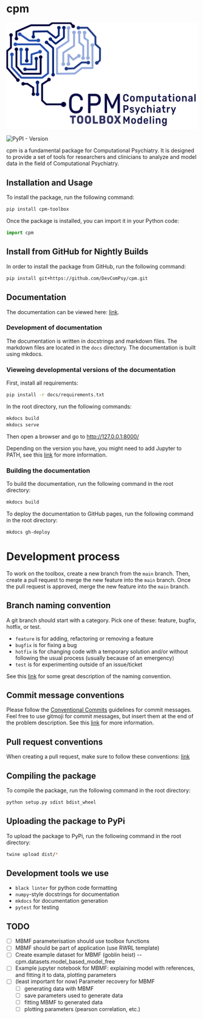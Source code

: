 # cpm

![the toolbox logo](./docs/img/cpm-logo.png)

![PyPI - Version](https://img.shields.io/pypi/v/cpm-toolbox)

cpm is a fundamental package for Computational Psychiatry. It is designed to provide a set of tools for researchers and clinicians to analyze and model data in the field of Computational Psychiatry.

## Installation and Usage

To install the package, run the following command:

```bash
pip install cpm-toolbox
```

Once the package is installed, you can import it in your Python code:

```python
import cpm
```

## Install from GitHub for Nightly Builds

In order to install the package from GitHub, run the following command:

```bash
pip install git+https://github.com/DevComPsy/cpm.git
```

## Documentation

The documentation can be viewed here: [link](https://devcompsy.github.io/cpm/).

### Development of documentation

The documentation is written in docstrings and markdown files. The markdown files are located in the `docs` directory. The documentation is built using mkdocs.

### Vieweing developmental versions of the documentation

First, install all requirements:

```bash
pip install -r docs/requirements.txt
```

In the root directory, run the following commands:

```bash
mkdocs build
mkdocs serve
```

Then open a browser and go to <http://127.0.0.1:8000/>

Depending on the version you have, you might need to add Jupyter to PATH, see this [link](https://github.com/jupyter/nbconvert/issues/1773#issuecomment-1283852572) for more information.

### Building the documentation

To build the documentation, run the following command in the root directory:

```bash
mkdocs build
```

To deploy the documentation to GitHub pages, run the following command in the root directory:

```bash
mkdocs gh-deploy
```

# Development process

To work on the toolbox, create a new branch from the `main` branch. Then, create a pull request to merge the new feature into the `main` branch. Once the pull request is approved, merge the new feature into the `main` branch.

## Branch naming convention

A git branch should start with a category. Pick one of these: feature, bugfix, hotfix, or test.

* `feature` is for adding, refactoring or removing a feature
* `bugfix` is for fixing a bug
* `hotfix` is for changing code with a temporary solution and/or without following the usual process (usually because of an emergency)
* `test` is for experimenting outside of an issue/ticket

See this [link](https://dev.to/couchcamote/git-branching-name-convention-cch) for some great description of the naming convention.

## Commit message conventions

Please follow the [Conventional Commits](https://www.conventionalcommits.org/en/v1.0.0/#summary) guidelines for commit messages.
Feel free to use gitmoji for commit messages, but insert them at the end of the problem description.
See this [link](https://gitmoji.dev/) for more information.

## Pull request conventions

When creating a pull request, make sure to follow these conventions: [link](https://github.blog/2015-01-21-how-to-write-the-perfect-pull-request/)

## Compiling the package

To compile the package, run the following command in the root directory:

```bash
python setup.py sdist bdist_wheel
```

## Uploading the package to PyPi

To upload the package to PyPi, run the following command in the root directory:

```bash
twine upload dist/*
```

## Development tools we use

* `black linter` for python code formatting
* `numpy`-style docstrings for documentation
* `mkdocs` for documentation generation
* `pytest` for testing

## TODO

* [ ] MBMF parameterisation should use toolbox functions
* [ ] MBMF should be part of application (use RWRL template)
* [ ] Create example dataset for MBMF (goblin heist) -- cpm.datasets.model_based_model_free
* [ ] Example jupyter notebook for MBMF: explaining model with references, and fitting it to data, plotting parameters
* [ ] (least important for now) Parameter recovery for MBMF
  * [ ] generating data with MBMF
  * [ ] save parameters used to generate data
  * [ ] fitting MBMF to generated data
  * [ ] plotting parameters (pearson correlation, etc.)
